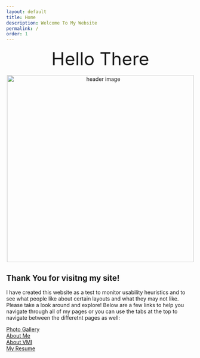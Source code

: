 ```yaml
---
layout: default
title: Home
description: Welcome To My Website
permalink: /
order: 1
---
```


<p align="center">
  <font size = "22">Hello There</font>
  <br/>
</p>

<p align="center"><img src="https://i.pinimg.com/originals/bc/17/e3/bc17e333510e9457f18a0f383b1330e3.jpg" alt="header image" width="500px"></p>

## Thank You for visitng my site!

I have created this website as a test to monitor usability heuristics and to see what people like about certain layouts and what they may not like.  Please take a look around and explore!  Below are a few links to help you navigate through all of my pages or you can use the tabs at the top to navigate between the differetnt pages as well:


[Photo Gallery](https://thackerta19.github.io/tathacker19.github.io/photo%20gallery.html) <br>
[About Me](https://thackerta19.github.io/tathacker19.github.io/about/) <br>
[About VMI]() <br>
[My Resume](https://thackerta19.github.io/tathacker19.github.io/post/)

